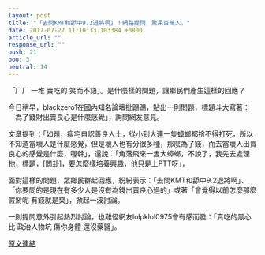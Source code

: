 ```yaml
---
layout: post
title: "「去問KMT和舔中9.2退將啊」！網路提問，驚呆百萬人。"
date: 2017-07-27 11:10:33.103384 +0800
article_url: ""
response_url: ""
push: 21
boo: 3
neutral: 14
---
```


「厂厂 一堆 賣吃的 笑而不語」。是什麼樣的問題，讓鄉民們產生這樣的回應？

今日稍早，blackzero1在國內知名論壇批踢踢，貼出一則問題，標題斗大寫著：「為了錢財出賣良心是什麼感覺」，詢問網友意見。

文章提到：「如題，瘦宅自認善良人士，從小到大連一隻蟑螂都捨不得打死，所以不知道當壞人是什麼感覺，但是壞人也有分很多種，那麼為了錢，而去當壞人出賣良心的感覺是什麼，喔幹」，還說：「角落飛來一隻大蟑螂，不說了，我先去處理牠，標題，[問卦]，要怎麼樣培養興趣，他只是上PTT呀」，

面對這樣的問題，眾鄉民群起回應，紛紛表示：「去問KMT和舔中9.2退將啊」、「你要問的是現在有多少人是沒有為錢出賣良心過的」或著「會覺得以前怎麼那麼假掰呢   有錢就是爽」，掀起一波討論。

一則提問意外引起熱烈討論，也難怪網友lolpklol0975會有感而發：「賣吃的黑心比 政治人物坑 傷你身體 還沒藥醫」。

<a href = "https://www.ptt.cc/bbs/Gossiping/M.1501058321.A.FD6.html">原文連結</a>

